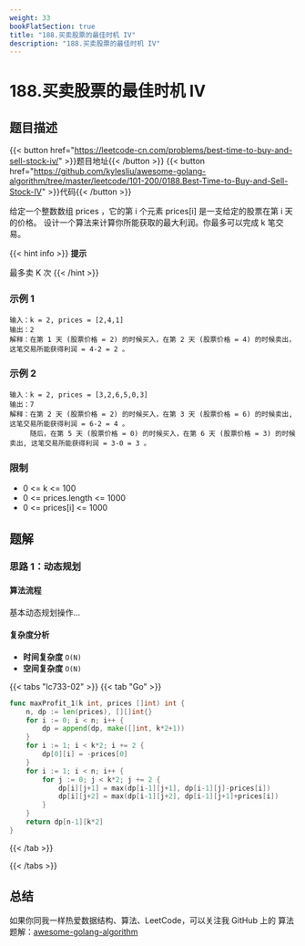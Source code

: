 ```yaml
---
weight: 33
bookFlatSection: true
title: "188.买卖股票的最佳时机 IV"
description: "188.买卖股票的最佳时机 IV"
---
```


# 188.买卖股票的最佳时机 IV

## 题目描述

{{< button href="https://leetcode-cn.com/problems/best-time-to-buy-and-sell-stock-iv/" >}}题目地址{{< /button >}}
{{< button href="https://github.com/kylesliu/awesome-golang-algorithm/tree/master/leetcode/101-200/0188.Best-Time-to-Buy-and-Sell-Stock-IV" >}}代码{{< /button >}}

给定一个整数数组 prices ，它的第 i 个元素 prices[i] 是一支给定的股票在第 i 天的价格。
设计一个算法来计算你所能获取的最大利润。你最多可以完成 k 笔交易。

{{< hint info >}}
**提示**

最多卖 K 次
{{< /hint >}}

### **示例 1**

```text
输入：k = 2, prices = [2,4,1]
输出：2
解释：在第 1 天 (股票价格 = 2) 的时候买入，在第 2 天 (股票价格 = 4) 的时候卖出，这笔交易所能获得利润 = 4-2 = 2 。
```

### **示例 2**

```text
输入：k = 2, prices = [3,2,6,5,0,3]
输出：7
解释：在第 2 天 (股票价格 = 2) 的时候买入，在第 3 天 (股票价格 = 6) 的时候卖出, 这笔交易所能获得利润 = 6-2 = 4 。
     随后，在第 5 天 (股票价格 = 0) 的时候买入，在第 6 天 (股票价格 = 3) 的时候卖出, 这笔交易所能获得利润 = 3-0 = 3 。
```

### **限制**

- 0 <= k <= 100
- 0 <= prices.length <= 1000
- 0 <= prices[i] <= 1000

## 题解

### 思路 1：**动态规划**

#### 算法流程

基本动态规划操作...

#### 复杂度分析

- **时间复杂度** `O(N)`
- **空间复杂度** `O(N)`

{{< tabs "lc733-02" >}}
{{< tab "Go" >}}

```go
func maxProfit_1(k int, prices []int) int {
	n, dp := len(prices), [][]int{}
	for i := 0; i < n; i++ {
		dp = append(dp, make([]int, k*2+1))
	}
	for i := 1; i < k*2; i += 2 {
		dp[0][i] = -prices[0]
	}
	for i := 1; i < n; i++ {
		for j := 0; j < k*2; j += 2 {
			dp[i][j+1] = max(dp[i-1][j+1], dp[i-1][j]-prices[i])
			dp[i][j+2] = max(dp[i-1][j+2], dp[i-1][j+1]+prices[i])
		}
	}
	return dp[n-1][k*2]
}
```

{{< /tab >}}

{{< /tabs >}}

## 总结

如果你同我一样热爱数据结构、算法、LeetCode，可以关注我 GitHub 上的 算法 题解：[awesome-golang-algorithm](https://github.com/kylesliu/awesome-golang-algorithm)
